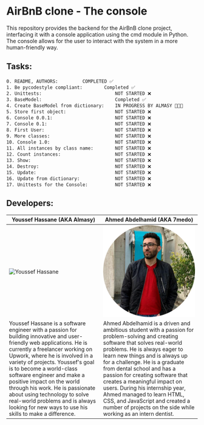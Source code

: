 # AirBnB clone - The console

This repository provides the backend for the AirBnB clone project, 
interfacing it with a console application using the cmd module in Python.
The console allows for the user to interact with the system in a more human-friendly way.



## Tasks:
```
0. README, AUTHORS:			COMPLETED ✅
1. Be pycodestyle compliant: 		Completed ✅
2. Unittests: 							NOT STARTED ❌
3. BaseModel: 							Completed ✅
4. Create BaseModel from dictionary:	IN PROGRESS BY ALMASY 👨🏻‍💻
5. Store first object: 					NOT STARTED ❌
6. Console 0.0.1:						NOT STARTED ❌
7. Console 0.1:							NOT STARTED ❌
8. First User:							NOT STARTED ❌
9. More classes:						NOT STARTED ❌
10. Console 1.0:						NOT STARTED ❌
11. All instances by class name:		NOT STARTED ❌
12. Count instances: 					NOT STARTED ❌
13. Show: 								NOT STARTED ❌
14. Destroy: 							NOT STARTED ❌
15. Update: 							NOT STARTED ❌
16. Update from dictionary: 			NOT STARTED ❌
17. Unittests for the Console: 			NOT STARTED ❌
```

## Developers:

| **Youssef Hassane (AKA Almasy)** | **Ahmed Abdelhamid (AKA 7medo)** |
|---|---|
| ![Youssef Hassane](https://github.com/Youssef-Hassane/Screenshot/blob/main/img.png) | ![Ahmed Abdelhamid](https://github.com/Youssef-Hassane/Screenshot/blob/main/Screenshot%202023-11-11%20at%2012.42.16%20AM-fotor-2023111104736.png) |
| Youssef Hassane is a software engineer with a passion for building innovative and user-friendly web applications. He is currently a freelancer working on Upwork, where he is involved in a variety of projects. Youssef's goal is to become a world-class software engineer and make a positive impact on the world through his work. He is passionate about using technology to solve real-world problems and is always looking for new ways to use his skills to make a difference. | Ahmed Abdelhamid is a driven and ambitious student with a passion for problem-solving and creating software that solves real-world problems. He is always eager to learn new things and is always up for a challenge. He is a graduate from dental school and has a passion for creating software that creates a meaningful impact on users. During his internship year, Ahmed managed to learn HTML, CSS, and JavaScript and created a number of projects on the side while working as an intern dentist. |

